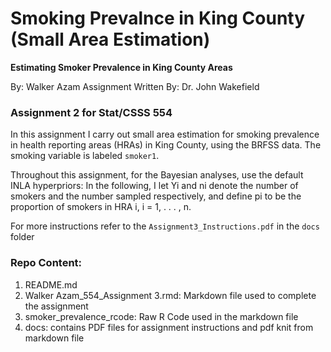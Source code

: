 # Smoking Prevalnce in King County (Small Area Estimation)
**Estimating Smoker Prevalence in King County Areas**

By: Walker Azam
Assignment Written By: Dr. John Wakefield

### Assignment 2 for Stat/CSSS 554

In this assignment I carry out small area estimation for smoking prevalence in health reporting areas (HRAs) in King County, using the BRFSS data. 
The smoking variable is labeled ``smoker1``. 

Throughout this assignment, for the Bayesian analyses, use the default INLA hyperpriors:
In the following, I let Yi and ni denote the number of smokers and the number sampled respectively, and define pi to be the proportion of smokers in HRA i, i = 1, . . . , n.

For more instructions refer to the `Assignment3_Instructions.pdf` in the `docs` folder

### Repo Content:

1. README.md
2. Walker Azam_554_Assignment 3.rmd: Markdown file used to complete the assignment
3. smoker_prevalence_rcode: Raw R Code used in the markdown file
4. docs: contains PDF files for assignment instructions and pdf knit from markdown file
